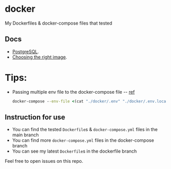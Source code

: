 # docker

My Dockerfiles &amp; docker-compose files that tested

## Docs

- [PostgreSQL](./docs/postgresql.md).
- [Choosing the right image](./docs/choose-the-right-image.md).

# Tips:

- Passing multiple env file to the docker-compose file -- [ref](https://github.com/docker/compose/issues/7326#issuecomment-1252426491)
  ```cmd
  docker-compose --env-file <(cat "./docker/.env" "./docker/.env.local") up -d
  ```

## Instruction for use

- You can find the tested `Dockerfile`s & `docker-compose.yml` files in the main branch
- You can find more `docker-compose.yml` files in the docker-compose branch
- You can see my latest `Dockerfile`s in the dockerfile branch

Feel free to open issues on this repo.
